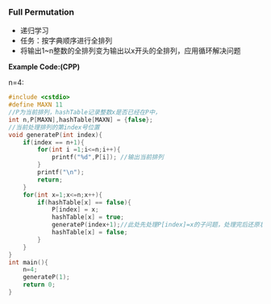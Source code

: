 ### Full Permutation

- 递归学习
- 任务：按字典顺序进行全排列
- 将输出1~n整数的全排列变为输出以x开头的全排列，应用循环解决问题

**Example Code:(CPP)**

n=4:

```c++
#include <cstdio>
#define MAXN 11
//P为当前排列，hashTable记录整数x是否已经在P中，
int n,P[MAXN],hashTable[MAXN] = {false};
//当前处理排列的第index号位置
void generateP(int index){
    if(index == n+1){
        for(int i =1;i<=n;i++){
            printf("%d",P[i]); //输出当前排列
        }
        printf("\n");
        return;
    }
    for(int x=1;x<=n;x++){
        if(hashTable[x] == false){
            P[index] = x;
            hashTable[x] = true;
            generateP(index+1);//此处先处理P[index]=x的子问题，处理完后还原状态
            hashTable[x] = false;
        }
    }
}
int main(){
    n=4;
    generateP(1);
    return 0;
}

```

